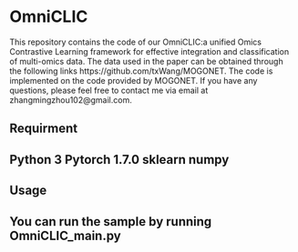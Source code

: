<h1>OmniCLIC</h1>
This repository contains the code of our OmniCLIC:a unified Omics Contrastive Learning framework for effective integration and classification of multi-omics data. The data used in the paper can be obtained through the following links https://github.com/txWang/MOGONET. The code is implemented on the code provided by MOGONET. If you have any questions, please feel free to contact me via email at zhangmingzhou102@gmail.com.

<h2>Requirment<h2>
Python 3
Pytorch 1.7.0
sklearn
numpy
<h2>Usage<h2>
You can run the sample by running OmniCLIC_main.py
